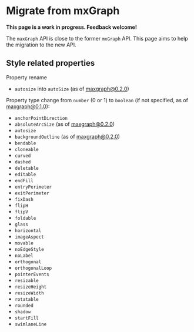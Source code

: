 # Migrate from mxGraph

**This page is a work in progress. Feedback welcome!**

The `maxGraph` API is close to the former `mxGraph` API. This page aims to help the migration to the new API.  

## Style related properties

Property rename
- `autosize` into `autoSize` (as of maxgraph@0.2.0)

Property type change from `number` (0 or 1) to `boolean` (if not specified, as of maxgraph@0.1.0):
- `anchorPointDirection`
- `absoluteArcSize` (as of maxgraph@0.2.0)
- `autosize`
- `backgroundOutline` (as of maxgraph@0.2.0)
- `bendable`
- `cloneable`
- `curved`
- `dashed`
- `deletable`
- `editable`
- `endFill`
- `entryPerimeter`
- `exitPerimeter`
- `fixDash`
- `flipH`
- `flipV`
- `foldable`
- `glass`
- `horizontal`
- `imageAspect`
- `movable`
- `noEdgeStyle`
- `noLabel`
- `orthogonal`
- `orthogonalLoop`
- `pointerEvents`
- `resizable`
- `resizeHeight`
- `resizeWidth`
- `rotatable`
- `rounded`
- `shadow`
- `startFill`
- `swimlaneLine`
